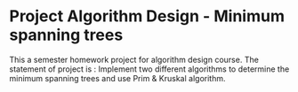 # Project Algorithm Design - Minimum spanning trees
This a semester homework project for algorithm design course.
The statement of project is : Implement two different algorithms to determine the minimum spanning trees and use Prim & Kruskal algorithm.
